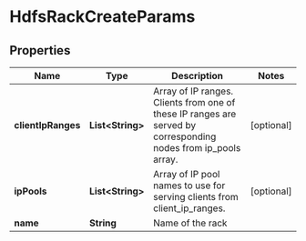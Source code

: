 
# HdfsRackCreateParams

## Properties
Name | Type | Description | Notes
------------ | ------------- | ------------- | -------------
**clientIpRanges** | **List&lt;String&gt;** | Array of IP ranges. Clients from one of these IP ranges are served by corresponding nodes from ip_pools array. |  [optional]
**ipPools** | **List&lt;String&gt;** | Array of IP pool names to use for serving clients from client_ip_ranges. |  [optional]
**name** | **String** | Name of the rack | 



